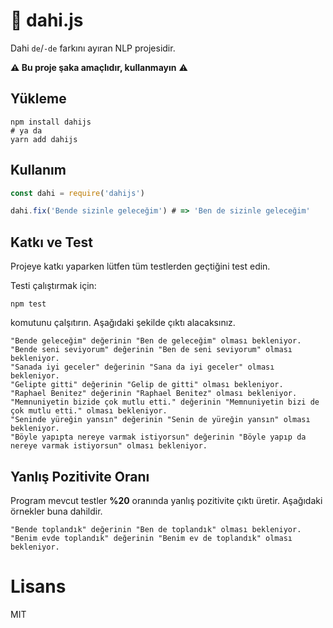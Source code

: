 # 🧠 dahi.js

Dahi `de`/`-de` farkını ayıran NLP projesidir.

**⚠️ Bu proje şaka amaçlıdır, kullanmayın** ⚠️

## Yükleme

```shell script
npm install dahijs
# ya da
yarn add dahijs
```

## Kullanım

```js
const dahi = require('dahijs')

dahi.fix('Bende sizinle geleceğim') # => 'Ben de sizinle geleceğim'
```

## Katkı ve Test

Projeye katkı yaparken lütfen tüm testlerden geçtiğini test edin.

Testi çalıştırmak için:

```shell script
npm test
```

komutunu çalşıtırın. Aşağıdaki şekilde çıktı alacaksınız.

```shell script
"Bende geleceğim" değerinin "Ben de geleceğim" olması bekleniyor.
"Bende seni seviyorum" değerinin "Ben de seni seviyorum" olması bekleniyor.
"Sanada iyi geceler" değerinin "Sana da iyi geceler" olması bekleniyor.
"Gelipte gitti" değerinin "Gelip de gitti" olması bekleniyor.
"Raphael Benitez" değerinin "Raphael Benitez" olması bekleniyor.
"Memnuniyetin bizide çok mutlu etti." değerinin "Memnuniyetin bizi de çok mutlu etti." olması bekleniyor.
"Seninde yüreğin yansın" değerinin "Senin de yüreğin yansın" olması bekleniyor.
"Böyle yapıpta nereye varmak istiyorsun" değerinin "Böyle yapıp da nereye varmak istiyorsun" olması bekleniyor.
```

## Yanlış Pozitivite Oranı

Program mevcut testler **%20** oranında yanlış pozitivite çıktı üretir. Aşağıdaki örnekler buna dahildir.

```shell script
"Bende toplandık" değerinin "Ben de toplandık" olması bekleniyor.
"Benim evde toplandık" değerinin "Benim ev de toplandık" olması bekleniyor.
```

# Lisans
MIT
